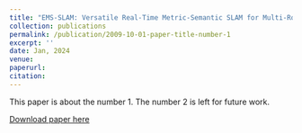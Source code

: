 ```yaml
---
title: "EMS-SLAM: Versatile Real-Time Metric-Semantic SLAM for Multi-Robot Navigation and Exploration"
collection: publications
permalink: /publication/2009-10-01-paper-title-number-1
excerpt: ''
date: Jan, 2024
venue: 
paperurl: 
citation: 
---
```

This paper is about the number 1. The number 2 is left for future work.

[Download paper here](http://academicpages.github.io/files/paper1.pdf)
